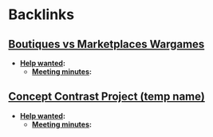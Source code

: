 
# Backlinks
## [Boutiques vs Marketplaces Wargames](<Boutiques vs Marketplaces Wargames.md>)
- **[Help wanted](<Help wanted.md>):**
    - **[Meeting minutes](<Meeting minutes.md>):**

## [Concept Contrast Project (temp name)](<Concept Contrast Project (temp name).md>)
- **[Help wanted](<Help wanted.md>):**
    - **[Meeting minutes](<Meeting minutes.md>):**

